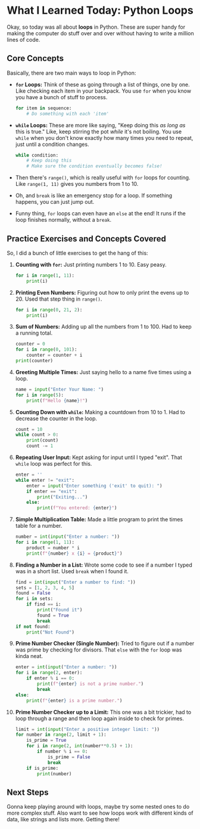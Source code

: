 # What I Learned Today: Python Loops

Okay, so today was all about **loops** in Python. These are super handy for making the computer do stuff over and over without having to write a million lines of code.

## Core Concepts

Basically, there are two main ways to loop in Python:

* **`for` Loops:** Think of these as going through a list of things, one by one. Like checking each item in your backpack. You use `for` when you know you have a bunch of stuff to process.

    ```python
    for item in sequence:
        # Do something with each 'item'
    ```

* **`while` Loops:** These are more like saying, "Keep doing this *as long as* this is true." Like, keep stirring the pot *while* it's not boiling. You use `while` when you don't know exactly how many times you need to repeat, just until a condition changes.

    ```python
    while condition:
        # Keep doing this
        # Make sure the condition eventually becomes false!
    ```

* Then there's `range()`, which is really useful with `for` loops for counting. Like `range(1, 11)` gives you numbers from 1 to 10.

* Oh, and `break` is like an emergency stop for a loop. If something happens, you can just jump out.

* Funny thing, `for` loops can even have an `else` at the end! It runs if the loop finishes normally, without a `break`.

## Practice Exercises and Concepts Covered

So, I did a bunch of little exercises to get the hang of this:

1.  **Counting with `for`:** Just printing numbers 1 to 10. Easy peasy.

    ```python
    for i in range(1, 11):
        print(i)
    ```

2.  **Printing Even Numbers:** Figuring out how to only print the evens up to 20. Used that step thing in `range()`.

    ```python
    for i in range(0, 21, 2):
        print(i)
    ```

3.  **Sum of Numbers:** Adding up all the numbers from 1 to 100. Had to keep a running total.

    ```python
    counter = 0
    for i in range(0, 101):
        counter = counter + i
    print(counter)
    ```

4.  **Greeting Multiple Times:** Just saying hello to a name five times using a loop.

    ```python
    name = input("Enter Your Name: ")
    for i in range(5):
        print(f"Hello {name}!")
    ```

5.  **Counting Down with `while`:** Making a countdown from 10 to 1. Had to decrease the counter in the loop.

    ```python
    count = 10
    while count > 0:
        print(count)
        count -= 1
    ```

6.  **Repeating User Input:** Kept asking for input until I typed "exit". That `while` loop was perfect for this.

    ```python
    enter = ''
    while enter != "exit":
        enter = input("Enter something ('exit' to quit): ")
        if enter == "exit":
            print("Exiting...")
        else:
            print(f"You entered: {enter}")
    ```

7.  **Simple Multiplication Table:** Made a little program to print the times table for a number.

    ```python
    number = int(input("Enter a number: "))
    for i in range(1, 11):
        product = number * i
        print(f"{number} x {i} = {product}")
    ```

8.  **Finding a Number in a List:** Wrote some code to see if a number I typed was in a short list. Used `break` when I found it.

    ```python
    find = int(input("Enter a number to find: "))
    sets = [1, 2, 3, 4, 5]
    found = False
    for i in sets:
        if find == i:
            print("Found it")
            found = True
            break
    if not found:
        print("Not Found")
    ```

9.  **Prime Number Checker (Single Number):** Tried to figure out if a number was prime by checking for divisors. That `else` with the `for` loop was kinda neat.

    ```python
    enter = int(input("Enter a number: "))
    for i in range(2, enter):
        if enter % i == 0:
            print(f"{enter} is not a prime number.")
            break
    else:
        print(f"{enter} is a prime number.")
    ```

10. **Prime Number Checker up to a Limit:** This one was a bit trickier, had to loop through a range and then loop again inside to check for primes.

    ```python
    limit = int(input("Enter a positive integer limit: "))
    for number in range(2, limit + 1):
        is_prime = True
        for i in range(2, int(number**0.5) + 1):
            if number % i == 0:
                is_prime = False
                break
        if is_prime:
            print(number)
    ```

## Next Steps

Gonna keep playing around with loops, maybe try some nested ones to do more complex stuff. Also want to see how loops work with different kinds of data, like strings and lists more. Getting there!
